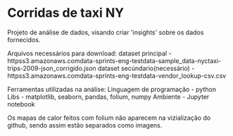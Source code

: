 # Corridas de taxi NY
Projeto de análise de dados, visando criar 'insights' sobre os dados fornecidos.

Arquivos necessários para download:
dataset principal - httpss3.amazonaws.comdata-sprints-eng-testdata-sample_data-nyctaxi-trips-2009-json_corrigido.json
dataset secúndario(necessário) - httpss3.amazonaws.comdata-sprints-eng-testdata-vendor_lookup-csv.csv

Ferramentas utilizadas na análise:
Linguagem de programação - python
Libs - matplotlib, seaborn, pandas, folium, numpy
Ambiente - Jupyter notebook

Os mapas de calor feitos com folium não aparecem na vizialização do github, sendo assim estão separados como imagens.
